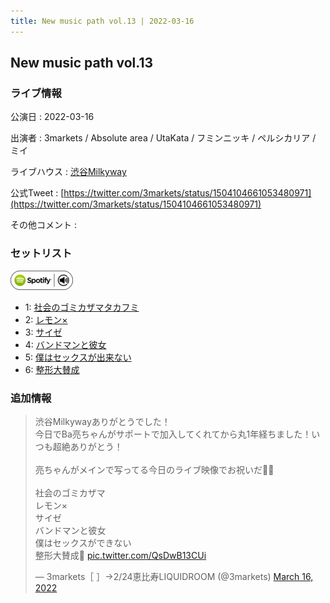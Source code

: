 ```yaml
---
title: New music path vol.13 | 2022-03-16
---
```

## New music path vol.13

### ライブ情報

公演日
:    2022-03-16

出演者
:    3markets / Absolute area / UtaKata / フミンニッキ / ペルシカリア / ミイ

ライブハウス
:    [渋谷Milkyway](livehouse010.html)

公式Tweet
:    [https://twitter.com/3markets/status/1504104661053480971](https://twitter.com/3markets/status/1504104661053480971)

その他コメント
:    

### セットリスト


[![play with spotify](images/spotify-icon.png)](https://open.spotify.com/playlist/4XwhsUkW9drJqVjywnEm9z)



*  1: [社会のゴミカザマタカフミ](song002.html)
*  2: [レモン×](song003.html)
*  3: [サイゼ](song004.html)
*  4: [バンドマンと彼女](song009.html)
*  5: [僕はセックスが出来ない](song006.html)
*  6: [整形大賛成](song005.html)


### 追加情報



<blockquote class="twitter-tweet"><p lang="ja" dir="ltr">渋谷Milkywayありがとうでした！<br>今日でBa亮ちゃんがサポートで加入してくれてから丸1年経ちました！いつも超絶ありがとう！<br><br>亮ちゃんがメインで写ってる今日のライブ映像でお祝いだ🍰🍰<br><br>社会のゴミカザマ<br>レモン×<br>サイゼ<br>バンドマンと彼女<br>僕はセックスができない<br>整形大賛成🎥 <a href="https://t.co/QsDwB13CUi">pic.twitter.com/QsDwB13CUi</a></p>&mdash; 3markets［ ］→2/24恵比寿LIQUIDROOM (@3markets) <a href="https://twitter.com/3markets/status/1504104661053480971?ref_src=twsrc%5Etfw">March 16, 2022</a></blockquote>
<script async src="https://platform.twitter.com/widgets.js" charset="utf-8"></script>


